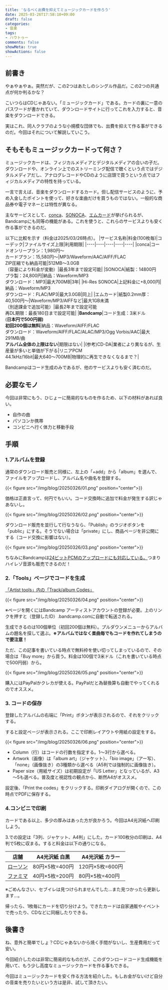 ```yaml
---
title: 'なるべく出費を抑えてミュージックカードを作ろう'
date: 2025-03-26T17:58:10+09:00
draft: false
categories:
- 音楽
tags:
- ハウトゥー
comments: false
showMeta: true
showActions: false
---
```


## 前書き
やぁやぁやぁ。突然だが、この2つはあたしのシングル作品だ。この2つの共通点が何か判るかな？



こいつらはCDじゃあない。「ミュージックカード」である。カードの裏に一意のパスワードが書かれていて、ダウンロードサイトに行ってこれを入力すると、音楽をダウンロードできる。

実はこれ、同人クラブのような小規模な団体でも、出費を抑えて作る事ができるのだ。今回はそれについて解説していこう。

## そもそもミュージックカードって何さ？
ミュージックカードは、フィジカルメディアとデジタルメディアの合いの子だ。ダウンロードや、オンライン上でのストリーミング配信で聴くという点ではデジタルメディアだし、アナログレコードやCDのように店頭で買うという点ではフィジカルメディアの特性を持っている。

一言で言えば、音楽をダウンロードするカード。但し配信サービスのように、予め入金したポイントを使って、好きな楽曲だけを買うものではない。一般的な商品券や電子マネーとは特性が異なる。

主なサービスとして、[conca](https://conca.cc/)、[SONOCA](https://sonoca.net/)、[エムカード](https://m-card.info/)が挙げられるが、Bandcampにも同等の機能がある。これを使うと、これらのサービスよりも安く作る事ができるのだ。

以下に比較を示す（料金は2025/03/26時点）。
|サービス名称|料金(100枚毎)|コーデック|ファイルサイズ上限|利用期限|
|----|----|----|----|----|
|conca|コードオンリープラン：1,980円～<br>カードプラン：15,580円～|MP3/Waveform/AAC/AIFF/FLAC<br>ZIP圧縮でも納品可能|512MB～3.0GB<br>（容量により料金が変動）|最長3年まで設定可能|
|SONOCA|紙製：14800円<br>プラ製：24,800円|納品：Waveform/MP3<br>ダウンロード：MP3|最大700MB|3年|
|Hi-Res SONOCA|上記料金に+8,000円|納品：Waveform/MP3<br>ダウンロード：FLAC/MP3|最大3.0GB|同上|
|エムカード|紙製0.2mm厚：40,500円～|Waveform/MP3/AIFFなど|最大1GB未満<br>（別途課金で追加可能）|最長2年まで設定可能<br>再DL期限：最長180日まで設定可能|
|**Bandcamp**|コード生成：3米ドル<br>(**日本円で500円弱)**<br>**初回200個は無料**|納品：Waveform/AIFF/FLAC<br>ダウンロード：Waveform/AIFF/FLAC/ALAC/MP3/Ogg Vorbis/AAC|最大291MB/曲<br>**アルバム全体の上限はない**|期限はない|
|(参考)CD-DA|業者により異なるが、生産量が多いと単価が下がる|リニアPCM<br>44.1kHz/16bit|最大640～700MB|物理的に再生できなくなるまで？|

Bandcampはコード生成のみであるが、他のサービスよりも安く済むのだ。

## 必要なモノ
今回は非常にもう、ひじょーに簡易的なものを作るため、以下の材料があれば良い。

- 自作の曲
- パソコンか携帯
- コンビニへ行く体力と移動手段

## 手順
### 1.アルバムを登録
通常のダウンロード販売と同様に、左上の「+add」から「album」を選んで、ファイルをアップロードし、アルバム名や曲名を登録する。

{{< figure src="/img/blog/20250326/01.png" position="center">}}

価格は正直言って、何円でもいい。コード交換時に追加で料金が発生する訳じゃあないし。

{{< figure src="/img/blog/20250326/02.png" position="center">}}

ダウンロード販売を並行して行なうなら、「Publish」のラジオボタンを「public」にする。そうでない場合は「private」にし、商品ページを非公開にする（コード交換に影響はない）。

{{< figure src="/img/blog/20250326/03.png" position="center">}}

ちなみにBandcampは[24ビットPCMのアップロードにも対応している。](https://get.bandcamp.help/hc/ja/articles/23020723975959-Can-I-upload-higher-resolution-tracks-What-about-24-bit)つまりハイレゾ音源も販売できるのだ！

### 2.「Tools」ページでコードを生成

[「Artist tools」内の「Track/album Codes」](https://bandcamp.com/tools#dl_codes)

{{< figure src="/img/blog/20250326/04.png" position="center">}}

※ページを開くにはBandcamp アーティストアカウントの登録が必要。上のリンクを押すと（登録したID）.bandcamp.comに自動で転送される。

生成できるのは100個単位（初回200個は無料）。プルダウンメニューからアルバムの題名を探して選ぶ。**※アルバムではなく楽曲毎でもコードを作れてしまうので要注意！**

ただ、この記事を書いている時点で無料枠を使い切ってしまっているので、その場合は「Buy more」から買う。料金は100個で3米ドル（これを書いている時点で500円弱）から。

{{< figure src="/img/blog/20250326/05.png" position="center">}}

購入にはPayPalかクレカが使える。PayPalだと為替換算も自動でやってくれるのでオススメ。

### 3. コードの保存
登録したアルバムの右端に「Print」ボタンが表示されるので、それをクリックする。

すると設定ページが表示される。ここで印刷レイアウトや用紙の設定をする。

{{< figure src="/img/blog/20250326/06.png" position="center">}}

- Column（行）はコードの行数を指定する。1～3行から選べる。
- Artwork（画像）は「album art」（ジャケット）、「bio image」（アー写）、「none」（画像抜き）の3種類から選べる（A5判では強制的に画像抜き）。
- Paper size（用紙サイズ）は初期設定が「US Letter」となっているが、A3～5も選べる。普及度と視認性の観点から、断然A4がオススメ。

設定後、「Print the codes」をクリックする。印刷ダイアログが開くので、この時点でPDFに保存する。

### 4.コンビニで印刷
カードである以上、多少の厚みはあった方が良かろう。今回はA4光沢紙へ印刷しよう。

3.での設定は「3列、ジャケット、A4判」にした。カード100枚分の印刷は、A4判で5枚に収まる。すると料金は以下の通りになる。

|店舗|A4光沢紙 白黒|A4光沢紙 カラー|
|----|----|----|
|[ローソン](https://www.lawson.co.jp/service/others/multicopy/)|80円×5枚=400円|120円×5枚=600円|
|[ファミマ](https://www.family.co.jp/services/print/print.html)|40円×5枚=200円|80円×5枚=400円|

※ごめんなさい、セブイレは見つけられませんでした…また見つかったら更新します…。

帰ったら、1枚毎にカードを切り分けよう。できたカードは自家通販やイベントで売ったり、CDなどに同梱したりできる。

## 後書き
ね、意外と簡単でしょ？CDじゃあないから焼く手間がないし、生産費用だって安い。

今回紹介したのは非常に簡易的なものだが、このダウンロードコード生成機能を用いて、もう少し高度なミュージックカードを作る事もできる。

今回はミュージックカードを安く作る方法を紹介した。もしお金がないけど自分の音楽を売りたいという方は是非、試して頂きたい。
